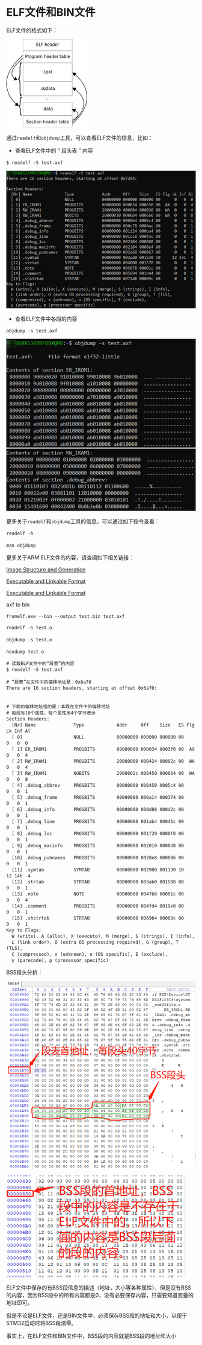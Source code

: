 # ELF文件和BIN文件

ELF文件的格式如下：

![](img/elf_file_fromat.png)

通过```readelf```和```objdump```工具，可以查看ELF文件的信息，比如：

* 查看ELF文件中的 “ 段头表 ” 内容

```
$ readelf -S test.axf
```

![](img/segment_table.png)

* 查看ELF文件中各段的内容
```
objdump -s test.axf
```
![](img/segment_content_1.png)
![](img/segment_content_2.png)

更多关于```readelf```和```objdump```工具的信息，可以通过如下指令查看：

```
readelf -h

man objdump
```


更多关于ARM ELF文件的内容，请查阅如下相关链接：

[Image Structure and Generation](http://www.keil.com/support/man/docs/armlink/armlink_pge1362065895059.htm)

[Executable and Linkable Format](https://encyclopedia.thefreedictionary.com/Executable+and+Linkable+Format)

[Executable and Linkable Format](https://en.wikipedia.org/wiki/Executable_and_Linkable_Format)


axf to bin

```
fromelf.exe --bin --output test.bin test.axf
```


```
readelf -S test.o

objdump -s test.o

hexdump test.o
```

```
# 读取ELF文件中的“段表”的内容
$ readelf -S test.axf

# “段表”在文件中的偏移地址是：0x6a70
There are 16 section headers, starting at offset 0x6a70:


# 下面的偏移地址指的是：本段在文件中的偏移地址
# 每段有10个属性，每个属性用4个字节表示
Section Headers:
  [Nr] Name              Type            Addr     Off    Size   ES Flg Lk Inf Al
  [ 0]                   NULL            00000000 000000 000000 00      0   0  0
  [ 1] ER_IROM1          PROGBITS        08000000 000034 0003f0 00  AX  0   0  4
  [ 2] RW_IRAM1          PROGBITS        20000000 000424 00002c 00  WA  0   0  4
  [ 3] RW_IRAM1          NOBITS          2000002c 000450 000664 00  WA  0   0  8
  [ 4] .debug_abbrev     PROGBITS        00000000 000450 0005c4 00      0   0  1
  [ 5] .debug_frame      PROGBITS        00000000 000a14 000374 00      0   0  1
  [ 6] .debug_info       PROGBITS        00000000 000d88 000d2c 00      0   0  1
  [ 7] .debug_line       PROGBITS        00000000 001ab4 00046c 00      0   0  1
  [ 8] .debug_loc        PROGBITS        00000000 001f20 0000f0 00      0   0  1
  [ 9] .debug_macinfo    PROGBITS        00000000 002010 0008d8 00      0   0  1
  [10] .debug_pubnames   PROGBITS        00000000 0028e8 000096 00      0   0  1
  [11] .symtab           SYMTAB          00000000 002980 001130 10     12 146  4
  [12] .strtab           STRTAB          00000000 003ab0 001508 00      0   0  1
  [13] .note             NOTE            00000000 004fb8 00001c 00      0   0  4
  [14] .comment          PROGBITS        00000000 004fd4 0019e0 00      0   0  1
  [15] .shstrtab         STRTAB          00000000 0069b4 00009c 00      0   0  1
Key to Flags:
  W (write), A (alloc), X (execute), M (merge), S (strings), I (info),
  L (link order), O (extra OS processing required), G (group), T (TLS),
  C (compressed), x (unknown), o (OS specific), E (exclude),
  y (purecode), p (processor specific)
```


BSS段头分析：

![](img/elf_bin_analyze.png)

![](img/elf_bss_content.png)

ELF文件中保存的有BSS段信息的描述（地址，大小等各种属性），但是没有BSS的内容，因为BSS段中的所有内容都是0，没有必要保存内容，只需要知道变量的地址即可。

但是不论是ELF文件，还是BIN文件中，必须保存BSS段的地址和大小，以便于STM32启动时将BSS段清零。

事实上，在ELF文件和BIN文件中，BSS段的内容就是BSS段的地址和大小
